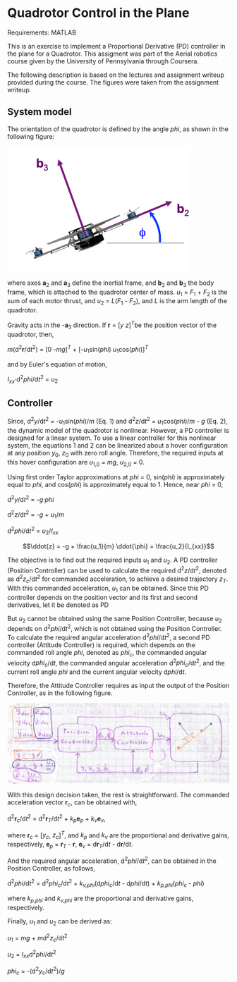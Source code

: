 # Quadrotor Control in the Plane

Requirements: MATLAB

This is an exercise to implement a Proportional Derivative (PD) controller in the plane for a Quadrotor. This assigment was part of the Aerial robotics course given by the University of Pennsylvania through Coursera.

The following description is based on the lectures and assignment writeup provided during the course. The figures were taken from the assignment writeup.

[//]: # (Image References)

[image1]: ./images/fig1.png
[image2]: ./images/fig2.png

## System model

The orientation of the quadrotor is defined by the angle *phi*, as shown in the following figure:

![alt text][image1]

where axes **a**<sub>2</sub> and **a**<sub>3</sub> define the inertial frame, and **b**<sub>2</sub> and **b**<sub>3</sub> the body frame, which is attached to the quadrotor center of mass.  *u*<sub>1</sub> = *F*<sub>1</sub> + *F*<sub>2</sub> is the sum of each motor thrust, and *u*<sub>2</sub> = *L*(*F*<sub>1</sub> - *F*<sub>2</sub>), and *L* is the arm length of the quadrotor.

Gravity acts in the -**a**<sub>3</sub> direction. If **r** = [*y*  *z*]<sup>*T*</sup>be the position vector of the quadrotor, then,

*m*(d<sup>2</sup>**r**/d*t*<sup>2</sup>) = [0  -*mg*]<sup>*T*</sup> + [-*u*<sub>1</sub>sin(*phi*)  *u*<sub>1</sub>cos(*phi*)]<sup>*T*</sup>

and by Euler's equation of motion,

*I<sub>xx</sub>*·d<sup>2</sup>*phi*/d*t*<sup>2</sup> = *u*<sub>2</sub>

## Controller

Since, d<sup>2</sup>*y*/d*t*<sup>2</sup> = -*u*<sub>1</sub>sin(*phi*)/*m* (Eq. 1) and d<sup>2</sup>*z*/d*t*<sup>2</sup> = *u*<sub>1</sub>cos(*phi*)/*m* - *g* (Eq. 2), the dynamic model of the quadrotor is nonlinear. However, a PD controller is designed for a linear system. To use a linear controller for this nonlinear system, the equations 1 and 2 can be linearized about a hover configuration at any position *y*<sub>0</sub>, *z*<sub>0</sub> with zero roll angle. Therefore, the required inputs at this hover configuration are *u*<sub>1,0</sub> = *mg*, *u*<sub>2,0</sub> = 0.

Using first order Taylor approximations at *phi* = 0, sin(*phi*) is approximately equal to *phi*, and cos(*phi*) is approximately equal to 1. Hence, near *phi* = 0,

d<sup>2</sup>*y*/d*t*<sup>2</sup> = -*g·phi*

d<sup>2</sup>*z*/d*t*<sup>2</sup> = -*g* + *u*<sub>1</sub>/*m*

d<sup>2</sup>*phi*/d*t*<sup>2</sup> = *u*<sub>2</sub>/*I*<sub>*xx*</sub>

```math
\ddot{z} = -g + \frac{u_1}{m}
\ddot{\phi} = \frac{u_2}{I_{xx}}
```

The objective is to find out the required inputs *u*<sub>1</sub> and *u*<sub>2</sub>. A PD controller (Position Controller) can be used to calculate the required d<sup>2</sup>*z*/d*t*<sup>2</sup>, denoted as d<sup>2</sup>*z<sub>c</sub>*/d*t*<sup>2</sup> for commanded acceleration, to achieve a desired trajectory *z<sub>T</sub>*. With this commanded acceleration, *u*<sub>1</sub> can be obtained. Since this PD controller depends on the position vector and its first and second derivatives, let it be denoted as PD 

But *u*<sub>2</sub> cannot be obtained using the same Position Controller, because *u*<sub>2</sub> depends on d<sup>2</sup>*phi*/d*t*<sup>2</sup>, which is not obtained using the Position Controller. To calculate the required angular acceleration d<sup>2</sup>*phi*/d*t*<sup>2</sup>, a second PD controller (Attitude Controller) is required, which depends on the commanded roll angle *phi*, denoted as *phi<sub>c</sub>*, the commanded angular velocity d*phi<sub>c</sub>*/d*t*, the commanded angular acceleration d<sup>2</sup>*phi<sub>c</sub>*/d*t*<sup>2</sup>, and the current roll angle *phi* and the current angular velocity d*phi*/d*t*.

Therefore, the Attitude Controller requires as input the output of the Position Controller, as in the following figure.

![alt text][image2]

With this design decision taken, the rest is straightforward. The commanded acceleration vector **r**<sub>*c*</sub>, can be obtained with,

d<sup>2</sup>**r**<sub>*c*</sub>/d*t*<sup>2</sup> = d<sup>2</sup>**r**<sub>*T*</sub>/d*t*<sup>2</sup> + *k*<sub>*p*</sub>**e**<sub>*p*</sub> + *k*<sub>*v*</sub>**e**<sub>*v*</sub>,

where **r**<sub>*c*</sub> = [*y<sub>c</sub>*, *z<sub>c</sub>*]<sup>*T*</sup>, and *k<sub>p</sub>* and *k<sub>v</sub>* are the proportional and derivative gains, respectively, **e**<sub>*p*</sub> = **r**<sub>*T*</sub> - **r**, **e**<sub>*v*</sub> = d**r**<sub>*T*</sub>/d*t* - d**r**/d*t*.

And the required angular acceleration, d<sup>2</sup>*phi*/d*t*<sup>2</sup>, can be obtained in the Position Controller, as follows,

d<sup>2</sup>*phi*/d*t*<sup>2</sup> = d<sup>2</sup>*phi*<sub>*c*</sub>/d*t*<sup>2</sup> + *k*<sub>*v,phi*</sub>(d*phi*<sub>*c*</sub>/d*t* - d*phi*/d*t*) + *k*<sub>*p,phi*</sub>(*phi*<sub>*c*</sub> - *phi*)

where *k*<sub>*p,phi*</sub> and *k*<sub>*v,phi*</sub> are the proportional and derivative gains, respectively.

Finally, *u*<sub>1</sub> and *u*<sub>2</sub> can be derived as:

*u*<sub>1</sub> = *mg* + *m*d<sup>2</sup>*z*<sub>*c*</sub>/d*t*<sup>2</sup>

*u*<sub>2</sub> = *I*<sub>*xx*</sub>d<sup>2</sup>*phi*/d*t*<sup>2</sup>

*phi*<sub>*c*</sub> = -(d<sup>2</sup>*y*<sub>*c*</sub>/d*t*<sup>2</sup>)/*g*

